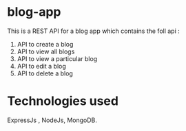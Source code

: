 # blog-app
This is a REST API for a blog app which contains the foll api :
1) API to create a blog
2) API to view all blogs
3) API to view a particular blog
4) API to edit a blog
5) API to delete a blog

# Technologies used
ExpressJs , NodeJs, MongoDB.
